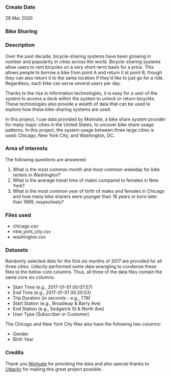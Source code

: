 ### Create Date
28 Mar 2020

### Bike Sharing


### Description
Over the past decade, bicycle-sharing systems have been growing in number and popularity in cities across the world. Bicycle-sharing systems allow users to rent bicycles on a very short-term basis for a price. This allows people to borrow a bike from point A and return it at point B, though they can also return it to the same location if they'd like to just go for a ride. Regardless, each bike can serve several users per day.

Thanks to the rise in information technologies, it is easy for a user of the system to access a dock within the system to unlock or return bicycles. These technologies also provide a wealth of data that can be used to explore how these bike-sharing systems are used.

In this project, I use data provided by Motivate, a bike share system provider for many major cities in the United States, to uncover bike share usage patterns. In this project, the system usage between three large cities is used: Chicago, New York City, and Washington, DC.

### Area of interests
The following questions are answered:

1. What is the most common month and most common weekday for bike rentels in Washington?
2. What is the average travel time of males compared to females in New York?
3. What is the most common year of birth of males and females in Chicago and how many bike sharers were younger than 18 years or born later than 1999, respectively?

### Files used
* chicago.csv
* new_york_city.csv
* washington.csv

### Datasets

Randomly selected data for the first six months of 2017 are provided for all three cities. *Udacity* performed some data wrangling to condense these files to the below core columns. Thus, all three of the data files contain the same core six columns:

* Start Time (e.g., 2017-01-01 00:07:57)
* End Time (e.g., 2017-01-01 00:20:53)
* Trip Duration (in seconds - e.g., 776)
* Start Station (e.g., Broadway & Barry Ave)
* End Station (e.g., Sedgwick St & North Ave)
* User Type (Subscriber or Customer)

The Chicago and New York City files also have the following two columns:

* Gender
* Birth Year

### Credits
Thank you [Motivate](https://www.motivateco.com/) for providing the data and also special thanks to [Udacity](https://www.udacity.com/course/programming-for-data-science-nanodegree-with-R--nd118) for making this great project possible.

